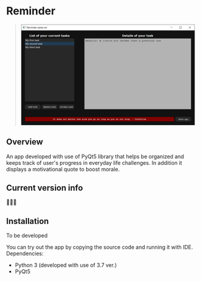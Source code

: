 # Reminder
>![](images/reminder_app.png)
## Overview
An app developed with use of PyQt5 library that helps be organized and keeps track of user's progress in everyday life challenges. In addition it displays a motivational quote to boost morale.
## Current version info
 :construction::construction::construction:
## Installation
To be developed

You can try out the app by copying the source code and running it with IDE.
Dependencies:
- Python 3 (developed with use of 3.7 ver.)
- PyQt5